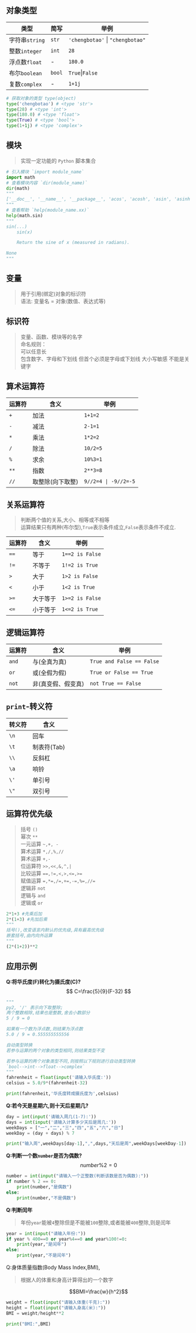 ## 对象类型

| 类型           | 简写   | 举例                             |
| -------------- | ------ | -------------------------------- |
| 字符串`string` | `str`  | `'chengbotao'` \| `"chengbotao"` |
| 整数`integer`  | `int`  | `28`                             |
| 浮点数`float`  | -      | `180.0`                          |
| 布尔`boolean`  | `bool` | `True`\|`False`                  |
| 复数`complex`  | -      | `1+1j`                           |

```python
# 获取对象的类型 type(object)
type('chengbotao') # <type 'str'>
type(28) # <type 'int'>
type(180.0) # <type 'float'>
type(True) # <type 'bool'>
type(1+1j) # <type 'complex'>
```

## 模块

> 实现一定功能的 `Python` 脚本集合

```python
# 引入模块 `import module_name`
import math
# 查看模块内容 `dir(module_name)`
dir(math)
"""
['__doc__', '__name__', '__package__', 'acos', 'acosh', 'asin', 'asinh', 'atan', 'atan2', 'atanh', 'ceil', 'copysign', 'cos', 'cosh', 'degrees', 'e', 'erf', 'erfc', 'exp', 'expm1', 'fabs', 'factorial', 'floor', 'fmod', 'frexp', 'fsum', 'gamma', 'hypot', 'isinf', 'isnan', 'ldexp', 'lgamma', 'log', 'log10', 'log1p', 'modf', 'pi', 'pow', 'radians', 'sin', 'sinh', 'sqrt', 'tan', 'tanh', 'trunc']
"""
# 查看帮助 `help(module_name.xx)`
help(math.sin)
"""
sin(...)
    sin(x)

    Return the sine of x (measured in radians).

None
"""
```

## 变量

> 用于引用(绑定)对象的标识符  
> 语法: 变量名 = 对象(数值、表达式等)

## 标识符

> 变量、函数、模块等的名字  
> 命名规则：  
> 可以任意长  
> 包含数字、字母和下划线
> 但首个必须是字母或下划线
> 大小写敏感
> 不能是关键字

## 算术运算符

| 运算符 | 含义             | 举例                 |
| ------ | ---------------- | -------------------- |
| `+`    | 加法             | `1+1=2`              |
| `-`    | 减法             | `2-1=1`              |
| `*`    | 乘法             | `1*2=2`              |
| `/`    | 除法             | `10/2=5`             |
| `%`    | 求余             | `10%3=1`             |
| `**`   | 指数             | `2**3=8`             |
| `//`   | 取整除(向下取整) | `9//2=4 \| -9//2=-5` |

## 关系运算符

> 判断两个值的关系,大小、相等或不相等  
> 运算结果只有两种(布尔型),`True`表示条件成立,`False`表示条件不成立.

| 运算符 | 含义     | 举例            |
| ------ | -------- | --------------- |
| `==`   | 等于     | `1==2 is False` |
| `!=`   | 不等于   | `1!=2 is True`  |
| `>`    | 大于     | `1>2 is False`  |
| `<`    | 小于     | `1<2 is True`   |
| `>=`   | 大于等于 | `1>=2 is False` |
| `<=`   | 小于等于 | `1<=2 is True`  |

## 逻辑运算符

| 运算符 | 含义               | 举例                      |
| ------ | ------------------ | ------------------------- |
| `and`  | 与(全真为真)       | `True and False == False` |
| `or`   | 或(全假为假)       | `True or False == True`   |
| `not`  | 非(真变假、假变真) | `not True == False`       |

## `print`-转义符

| 转义符 | 含义        |
| ------ | ----------- |
| `\n`   | 回车        |
| `\t`   | 制表符(Tab) |
| `\\`   | 反斜杠      |
| `\a`   | 响铃        |
| `\'`   | 单引号      |
| `\"`   | 双引号      |

## 运算符优先级

> 括号 `()`  
> 幂次 `**`  
> 一元运算 `~,+, -`  
> 算术运算 `*,/,%,//`  
> 算术运算 `+,-`  
> 位运算符 `>>,<<,&,^,|`  
> 比较运算 `==,!=,<,>,<=,>=`  
> 赋值运算 `=,*=,/=,+=,-=,%=,//=`  
> 逻辑非 `not`  
> 逻辑与 `and`  
> 逻辑或 `or`

```python
2*1+3 #先乘后加
2*(1+3) #先加后乘
"""
括号(),改变语言内默认的优先级,具有最高优先级
嵌套括号,由内向外运算
"""
(2*(1+2))**2
```

## 应用示例

**Q:将华氏度(F)转化为摄氏度(C)?**
$$ C=\frac{5}{9}(F-32) $$

```python
"""
py2, '/' 表示向下取整除;
两个整数相除,结果也是整数,舍去小数部分
5 / 9 = 0

如果有一个数为浮点数,则结果为浮点数
5.0 / 9 = 0.555555555556

自动类型转换
若参与运算的两个对象的类型相同,则结果类型不变

若参与运算的两个对象类型不同,则按照以下规则进行自动类型转换
`bool-->int-->float-->complex`
"""
fahrenheit = float(input('请输入华氏度:'))
celsius = 5.0/9*(fahrenheit-32)

print(fahrenheit,'华氏度转成摄氏度为',celsius)
```

**Q:若今天是星期六,则十天后星期几?**

```python
day = int(input('请输入周几(1-7):'))
days = int(input('请输入计算多少天后是周几:'))
weekDays = ["一","二","三","四","五","六","日"]
weekDay = (day + days) % 7

print("输入周",weekDays[day-1],",",days,"天后是周",weekDays[weekDay-1])
```

**Q:判断一个数`number`是否为偶数?**
$$ number\%2=0 $$

```python
number = int(input("请输入一个正整数(判断该数是否为偶数):"))
if number % 2 == 0:
    print(number,"是偶数")
else:
    print(number,"不是偶数")

```

**Q:判断闰年**

> 年份`year`能被`4`整除但是不能被`100`整除,或者能被`400`整除,则是闰年

```python
year = int(input("请输入年份:"))
if year % 400==0 or year%4==0 and year%100!=0:
    print(year,"是闰年")
else:
    print(year,"不是闰年")
```

Q:身体质量指数(Body Mass Index,BMI),

> 根据人的体重和身高计算得出的一个数字

$$BMI=\frac{w}{h^2}$$

```python
weight = float(input("请输入体重(千克):"))
height = float(input("请输入身高(米):"))
BMI = weight/height**2

print("BMI:",BMI)
```